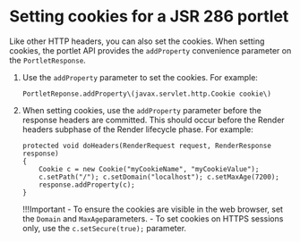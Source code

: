 # Setting cookies for a JSR 286 portlet

Like  other HTTP headers, you can also set the cookies.  When setting cookies, the portlet API provides the `addProperty` convenience parameter on the `PortletResponse`. 

1. Use the `addProperty` parameter to set the cookies. For example:
    ```
    PortletReponse.addProperty\(javax.servlet.http.Cookie cookie\)
    ```
   
2. When setting cookies, use the `addProperty` parameter before the response headers are committed. This should occur before the Render headers subphase of the Render lifecycle phase. For example:
    ```
    protected void doHeaders(RenderRequest request, RenderResponse response)
    {
        Cookie c = new Cookie("myCookieName", "myCookieValue"); 
        c.setPath("/"); c.setDomain("localhost"); c.setMaxAge(7200); 
        response.addProperty(c); 
    }
    ```
    !!!Important
        - To ensure the cookies are visible in the web browser, set the `Domain` and `MaxAge`parameters.
        - To set cookies on HTTPS sessions only, use the `c.setSecure(true);` parameter.


